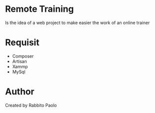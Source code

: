 # Remote Training
Is the idea of a web project to make easier the work of an online trainer
# Requisit
- Composer
- Artisan
- Xammp
- MySql
# Author
Created by Rabbito Paolo
